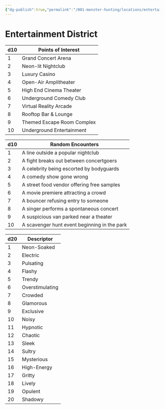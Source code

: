 ```yaml
---
{"dg-publish":true,"permalink":"/001-monster-hunting/locations/entertainment/"}
---
```


# Entertainment District

| d10 | Points of Interest         |
| --- | -------------------------- |
| 1   | Grand Concert Arena        |
| 2   | Neon-lit Nightclub         |
| 3   | Luxury Casino              |
| 4   | Open-Air Amplitheater      |
| 5   | High End Cinema Theater    |
| 6   | Underground Comedy Club    |
| 7   | Virtual Reality Arcade     |
| 8   | Rooftop Bar & Lounge       |
| 9   | Themed Escape Room Complex |
| 10  | Underground Entertainment  |

| d10 | Random Encounters                            |
|-----|----------------------------------------------|
| 1   | A line outside a popular nightclub           |
| 2   | A fight breaks out between concertgoers      |
| 3   | A celebrity being escorted by bodyguards     |
| 4   | A comedy show gone wrong                     |
| 5   | A street food vendor offering free samples   |
| 6   | A movie premiere attracting a crowd          |
| 7   | A bouncer refusing entry to someone          |
| 8   | A singer performs a spontaneous concert      |
| 9   | A suspicious van parked near a theater       |
| 10  | A scavenger hunt event beginning in the park |

| d20 | Descriptor      |
| --- | --------------- |
| 1   | Neon-Soaked     |
| 2   | Electric        |
| 3   | Pulsating       |
| 4   | Flashy          |
| 5   | Trendy          |
| 6   | Overstimulating |
| 7   | Crowded         |
| 8   | Glamorous       |
| 9   | Exclusive       |
| 10  | Noisy           |
| 11  | Hypnotic        |
| 12  | Chaotic         |
| 13  | Sleek           |
| 14  | Sultry          |
| 15  | Mysterious      |
| 16  | High-Energy     |
| 17  | Gritty          |
| 18  | Lively          |
| 19  | Opulent         |
| 20  | Shadowy         |

